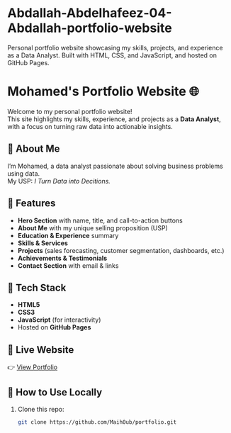 # Abdallah-Abdelhafeez-04-Abdallah-portfolio-website
Personal portfolio website showcasing my skills, projects, and experience as a Data Analyst. Built with HTML, CSS, and JavaScript, and hosted on GitHub Pages.

# Mohamed's Portfolio Website 🌐

Welcome to my personal portfolio website!  
This site highlights my skills, experience, and projects as a **Data Analyst**, with a focus on turning raw data into actionable insights.

## 🔹 About Me
I’m Mohamed, a data analyst passionate about solving business problems using data.  
My USP: *I Turn Data into Decitions.*

## 🔹 Features
- **Hero Section** with name, title, and call-to-action buttons  
- **About Me** with my unique selling proposition (USP)  
- **Education & Experience** summary  
- **Skills & Services**  
- **Projects** (sales forecasting, customer segmentation, dashboards, etc.)  
- **Achievements & Testimonials**  
- **Contact Section** with email & links  

## 🔹 Tech Stack
- **HTML5**  
- **CSS3**  
- **JavaScript** (for interactivity)  
- Hosted on **GitHub Pages**  

## 🔹 Live Website
👉 [View Portfolio](https://Maih0ub.github.io/portfolio/)  

## 🔹 How to Use Locally
1. Clone this repo:
   ```bash
   git clone https://github.com/Maih0ub/portfolio.git
